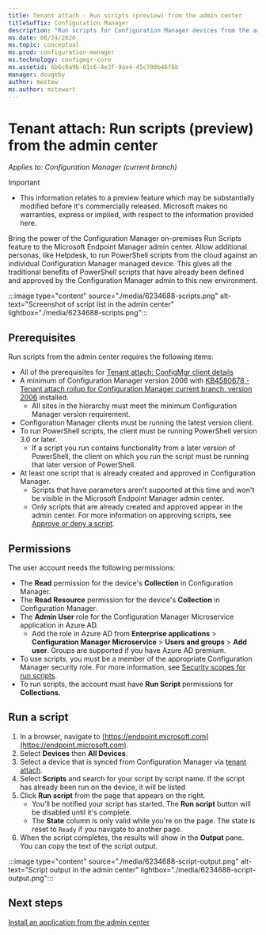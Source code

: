 ```yaml
---
title: Tenant attach - Run scripts (preview) from the admin center
titleSuffix: Configuration Manager
description: "Run scripts for Configuration Manager devices from the admin center."
ms.date: 08/24/2020
ms.topic: conceptual
ms.prod: configuration-manager
ms.technology: configmgr-core
ms.assetid: 6b6c0a9b-01c6-4e3f-9ae4-45c780b46f8b
manager: dougeby
author: mestew
ms.author: mstewart
---
```


# <a name="bkmk_scripts"></a> Tenant attach: Run scripts (preview) from the admin center
<!--CM6234688, IN7220536-->
*Applies to: Configuration Manager (current branch)*

> [!Important]
> - This information relates to a preview feature which may be substantially modified before it's commercially released. Microsoft makes no warranties, express or implied, with respect to the information provided here.

Bring the power of the Configuration Manager on-premises Run Scripts feature to the Microsoft Endpoint Manager admin center. Allow additional personas, like Helpdesk, to run PowerShell scripts from the cloud against an individual Configuration Manager managed device. This gives all the traditional benefits of PowerShell scripts that have already been defined and approved by the Configuration Manager admin to this new environment.

:::image type="content" source="./media/6234688-scripts.png" alt-text="Screenshot of script list in the admin center" lightbox="./media/6234688-scripts.png":::


## Prerequisites

Run scripts from the admin center requires the following items:

- All of the prerequisites for [Tenant attach: ConfigMgr client details](client-details.md#prerequisites)
- A minimum of Configuration Manager version 2006 with [KB4580678 - Tenant attach rollup for Configuration Manager current branch, version 2006](https://support.microsoft.com/help/4580678) installed.
   - All sites in the hierarchy must meet the minimum Configuration Manager version requirement.
- Configuration Manager clients must be running the latest version client.
- To run PowerShell scripts, the client must be running PowerShell version 3.0 or later.
   - If a script you run contains functionality from a later version of PowerShell, the client on which you run the script must be running that later version of PowerShell.
- At least one script that is already created and approved in Configuration Manager.
   - Scripts that have parameters aren't supported at this time and won't be visible in the Microsoft Endpoint Manager admin center.
   - Only scripts that are already created and approved appear in the admin center. For more information on approving scripts, see [Approve or deny a script](../apps/deploy-use/create-deploy-scripts.md#run-script-authors-and-approvers).

## Permissions

The user account needs the following permissions:

- The **Read** permission for the device's **Collection** in Configuration Manager.
- The **Read Resource** permission for the device's **Collection** in Configuration Manager.
- The **Admin User** role for the Configuration Manager Microservice application in Azure AD.
  - Add the role in Azure AD from **Enterprise applications** > **Configuration Manager Microservice** > **Users and groups** > **Add user**. Groups are supported if you have Azure AD premium.
- To use scripts, you must be a member of the appropriate Configuration Manager security role. For more information, see [Security scopes for run scripts](../apps/deploy-use/create-deploy-scripts.md#bkmk_ScriptRoles).
- To run scripts, the account must have **Run Script** permissions for **Collections**.

## Run a script

1. In a browser, navigate to [https://endpoint.microsoft.com](https://endpoint.microsoft.com).
1. Select **Devices** then **All Devices**.
1. Select a device that is synced from Configuration Manager via [tenant attach](device-sync-actions.md).
1. Select **Scripts** and search for your script by script name. If the script has already been run on the device, it will be listed 
1. Click **Run script** from the page that appears on the right.
   - You'll be notified your script has started. The **Run script** button will be disabled until it's complete.
   - The **State** column is only valid while you're on the page. The state is reset to `Ready` if you navigate to another page.
1. When the script completes, the results will show in the **Output** pane. You can copy the text of the script output.

:::image type="content" source="./media/6234688-script-output.png" alt-text="Script output in the admin center" lightbox="./media/6234688-script-output.png":::

## Next steps

[Install an application from the admin center](applications.md)